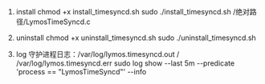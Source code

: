 1. install
chmod +x install_timesyncd.sh
sudo ./install_timesyncd.sh /绝对路径/LymosTimeSyncd.c

2. uninstall
chmod +x uninstall_timesyncd.sh
sudo ./uninstall_timesyncd.sh
 
3. log
守护进程日志：/var/log/lymos.timesyncd.out / /var/log/lymos.timesyncd.err
sudo log show --last 5m --predicate 'process == "LymosTimeSyncd"' --info


